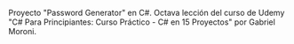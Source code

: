 Proyecto "Password Generator" en C#. Octava lección del curso de Udemy "C# Para Principiantes: Curso Práctico - C# en 15 Proyectos" por Gabriel Moroni.